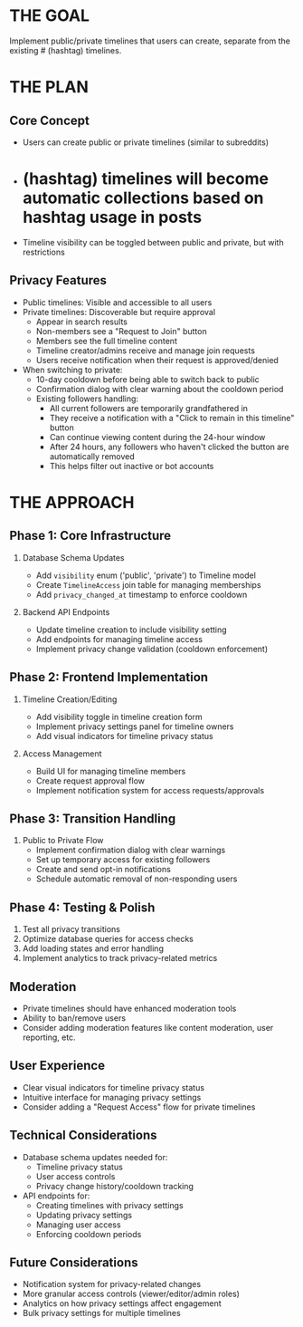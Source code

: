 # THE GOAL
Implement public/private timelines that users can create, separate from the existing # (hashtag) timelines.

# THE PLAN

## Core Concept
- Users can create public or private timelines (similar to subreddits)
- # (hashtag) timelines will become automatic collections based on hashtag usage in posts
- Timeline visibility can be toggled between public and private, but with restrictions

## Privacy Features
- Public timelines: Visible and accessible to all users
- Private timelines: Discoverable but require approval
  - Appear in search results
  - Non-members see a "Request to Join" button
  - Members see the full timeline content
  - Timeline creator/admins receive and manage join requests
  - Users receive notification when their request is approved/denied
- When switching to private:
  - 10-day cooldown before being able to switch back to public
  - Confirmation dialog with clear warning about the cooldown period
  - Existing followers handling:
    - All current followers are temporarily grandfathered in
    - They receive a notification with a "Click to remain in this timeline" button
    - Can continue viewing content during the 24-hour window
    - After 24 hours, any followers who haven't clicked the button are automatically removed
    - This helps filter out inactive or bot accounts

# THE APPROACH

## Phase 1: Core Infrastructure
1. Database Schema Updates
   - Add `visibility` enum ('public', 'private') to Timeline model
   - Create `TimelineAccess` join table for managing memberships
   - Add `privacy_changed_at` timestamp to enforce cooldown

2. Backend API Endpoints
   - Update timeline creation to include visibility setting
   - Add endpoints for managing timeline access
   - Implement privacy change validation (cooldown enforcement)

## Phase 2: Frontend Implementation
1. Timeline Creation/Editing
   - Add visibility toggle in timeline creation form
   - Implement privacy settings panel for timeline owners
   - Add visual indicators for timeline privacy status

2. Access Management
   - Build UI for managing timeline members
   - Create request approval flow
   - Implement notification system for access requests/approvals

## Phase 3: Transition Handling
1. Public to Private Flow
   - Implement confirmation dialog with clear warnings
   - Set up temporary access for existing followers
   - Create and send opt-in notifications
   - Schedule automatic removal of non-responding users

## Phase 4: Testing & Polish
1. Test all privacy transitions
2. Optimize database queries for access checks
3. Add loading states and error handling
4. Implement analytics to track privacy-related metrics

## Moderation
- Private timelines should have enhanced moderation tools
- Ability to ban/remove users
- Consider adding moderation features like content moderation, user reporting, etc.

## User Experience
- Clear visual indicators for timeline privacy status
- Intuitive interface for managing privacy settings
- Consider adding a "Request Access" flow for private timelines

## Technical Considerations
- Database schema updates needed for:
  - Timeline privacy status
  - User access controls
  - Privacy change history/cooldown tracking
- API endpoints for:
  - Creating timelines with privacy settings
  - Updating privacy settings
  - Managing user access
  - Enforcing cooldown periods

## Future Considerations
- Notification system for privacy-related changes
- More granular access controls (viewer/editor/admin roles)
- Analytics on how privacy settings affect engagement
- Bulk privacy settings for multiple timelines
